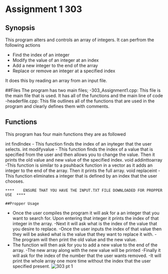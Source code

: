 # Assignment 1 303 
## Synopsis 
This program alters and controls an array of
integers. It can perfrom the following actions 
- Find the index of an integer 
- Modify the value of an integer at an index 
- Add a new integer to the end of the array 
- Replace or remove an integer at a specified index 

It does this by reading an array from an input file.

##Files
The program has two main files;
-303_Assignment1.cpp: This file is the main file that is used. It has all of the functions and the main line of code 
-headerfile.cpp: This file outlines all of the functions that are used in the program and clearly defines them with comments. 


## Functions 
This program has four main functions they are as followed

int findIndex
	- This function finds the index of an inyteger that the user selects. 
int modifyvalue 
	- This function finds the index of a value that is specified from the user and then allows you to change the value. Then it prints the old value and new value of the specified index. 
void addinttoarray 
	-This function is similar to a psuhback function in a vector as it adds an integer to the end of the array. Then it prints the full array. 
void replaceint 
	-This function eliminates a integer that is defined by an index that the user chooses. 

	****	ENSURE THAT YOU HAVE THE INPUT.TXT FILE DOWNLOADED FOR PROPPER USE	**** 
	
	##Propper Usage 

- Once the user compiles the program it will ask for a an integer that you want to search for. Upon entering that integer it prints 
the index of that integer in the array. 
-Next it will ask what is the index of the value that you desire to replace. 
-Once the user inputs the index of that value then they will be asked what is the value that they want to replace it with. 
-The program will then print the old value and the new value.
- The function will then ask for you to add a new value to the end of the array. 
-The new array along with the new value will be printed
-Finally it will ask for the index of the number that the user wants removed. 
-It will print the whole array one more time without the index that the user specified present. 
![303 pt 1 ](https://github.com/user-attachments/assets/621d94a1-9ec7-4c25-86bb-16406c1d40f1)
